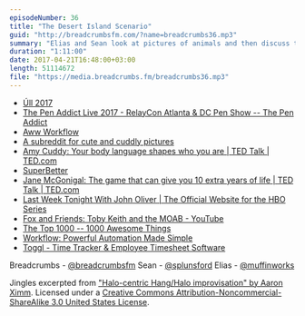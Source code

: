 ```yaml
---
episodeNumber: 36
title: "The Desert Island Scenario"
guid: "http://breadcrumbsfm.com/?name=breadcrumbs36.mp3"
summary: "Elias and Sean look at pictures of animals and then discuss the power of thoughts to affect disposition, covering the whole spectrum from the Favone™ to pet peeves to things that make them rage. In the aftershow, Elias reworks his time tracking workflows."
duration: "1:11:00"
date: 2017-04-21T16:48:00+03:00
length: 51114672
file: "https://media.breadcrumbs.fm/breadcrumbs36.mp3"
---
```


- [Úll 2017](http://2017.ull.ie/)
- [ The Pen Addict Live 2017 - RelayCon Atlanta & DC Pen Show -- The Pen Addict](https://www.penaddict.com/blog/2017/1/26/the-pen-addict-live-2017-relaycon-atlanta-dc-pen-show)
- [Aww Workflow](https://workflow.is/workflows/74e82ffc9bb14784adf7d7b1127999eb)
- [A subreddit for cute and cuddly pictures](https://www.reddit.com/r/aww/)
- [ Amy Cuddy: Your body language shapes who you are | TED Talk | TED.com](https://www.ted.com/talks/amy_cuddy_your_body_language_shapes_who_you_are)
- [SuperBetter](https://www.superbetter.com/)
- [ Jane McGonigal: The game that can give you 10 extra years of life | TED Talk | TED.com](https://www.ted.com/talks/jane_mcgonigal_the_game_that_can_give_you_10_extra_years_of_life)
- [Last Week Tonight With John Oliver | The Official Website for the HBO Series](http://www.hbo.com/last-week-tonight-with-john-oliver/index.html)
- [Fox and Friends: Toby Keith and the MOAB - YouTube](https://youtu.be/SFTblmpwYDc)
- [The Top 1000 -- 1000 Awesome Things](http://1000awesomethings.com/the-top-1000/)
- [ Workflow: Powerful Automation Made Simple](https://itunes.apple.com/us/app/workflow-powerful-automation-made-simple/id915249334?mt=8&uo=4)
- [Toggl - Time Tracker & Employee Timesheet Software](https://toggl.com/)

Breadcrumbs - [@breadcrumbsfm](https://twitter.com/breadcrumbsfm) Sean - [@splunsford](https://twitter.com/splunsford) Elias - [@muffinworks](https://twitter.com/muffinworks)

Jingles excerpted from [ "Halo-centric Hang/Halo improvisation" by Aaron Ximm](http://freemusicarchive.org/music/aaron_ximm/handpans_and_the_hang/). Licensed under a [Creative Commons Attribution-Noncommercial-ShareAlike 3.0 United States License](http://creativecommons.org/licenses/by-nc-sa/3.0/us/).